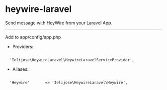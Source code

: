 heywire-laravel
===============

Send message with HeyWire from your Laravel App.

-----------------------

Add to app/config/app.php

 - Providers:
  
<pre><code>
  'Ielijose\HeywireLaravel\HeywireLaravelServiceProvider',
</code></pre>
  
 - Aliases:
 <pre><code>
  'Heywire'		  => 'Ielijose\HeywireLaravel\Heywire',
</code></pre>
